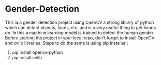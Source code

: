 # Gender-Detection

This ia a gender detection project using OpenCV a strong library of python which can detect objects, faces, etc. and is a very useful thing to get hands on. In this a machine learning model is trained to detect the human gender. Before starting ths project in your local repo, don't forget to install OpenCV and cvlib libraries. Steps to do the same is using pip installer : 

1. pip install opencv-python 
2. pip install cvlib 
